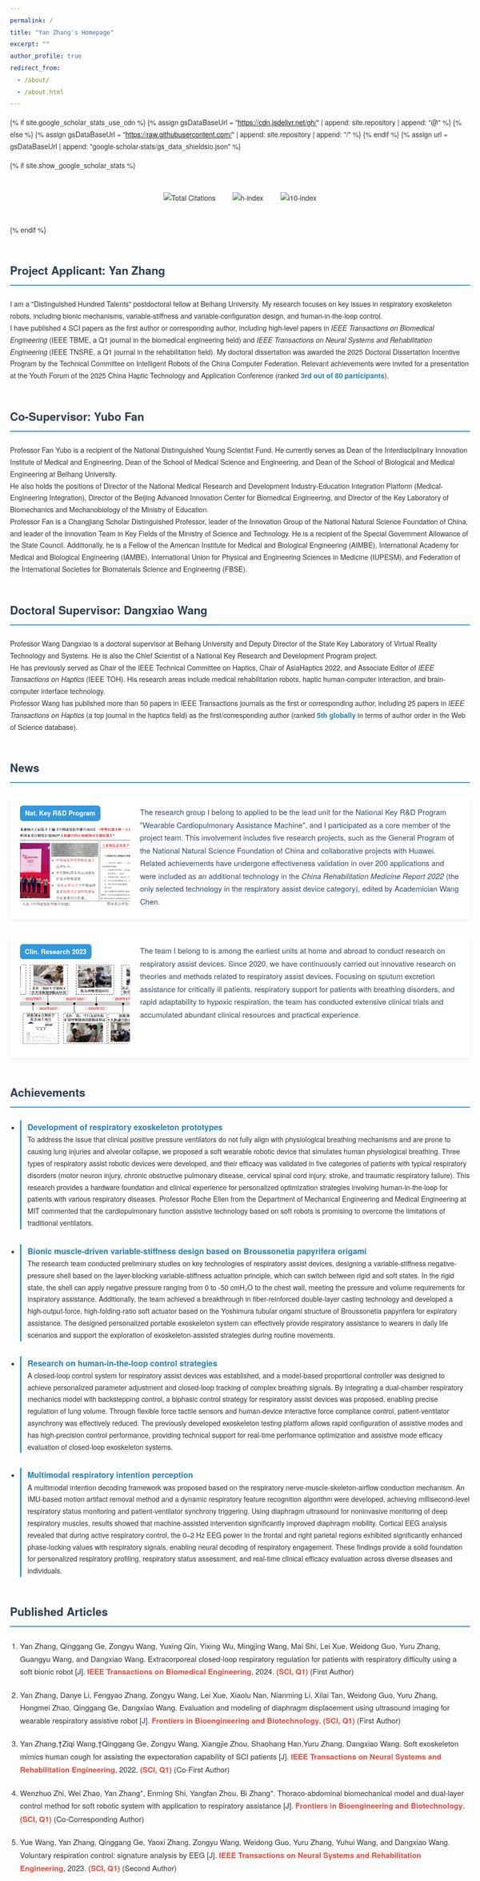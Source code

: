 ```yaml
---
permalink: /
title: "Yan Zhang's Homepage"
excerpt: ""
author_profile: true
redirect_from: 
  - /about/
  - /about.html
---
```


<style>
/* 1. 全局样式：基础规整+移动端适配 */
body {
  line-height: 1.7;
  margin: 0 auto;
  max-width: 1200px;
  padding: 20px; /* 移动端减少左右内边距 */
  font-family: "Helvetica Neue", Arial, sans-serif;
  color: #333;
}

/* 2. 模块标题：强化识别度+统一间距 */
h2 {
  color: #2c3e50;
  border-bottom: 2px solid #3498db;
  padding-bottom: 10px;
  margin: 50px 0 25px;
  font-size: 1.4rem;
}

/* 3. 个人信息模块：突出关键成就 */
.profile-intro {
  margin-bottom: 30px;
}
.profile-intro strong {
  color: #2980b9; /* 高亮关键信息：如项目、奖项 */
}

/* 4. 论文卡片：优化布局+响应式适配 */
.paper-box {
  display: flex;
  gap: 20px;
  padding: 20px;
  margin-bottom: 30px;
  background: #fff;
  border-radius: 10px;
  box-shadow: 0 3px 10px rgba(0, 0, 0, 0.05);
  align-items: flex-start; /* 图片与文字顶部对齐 */
}
/* 移动端：卡片改为垂直布局 */
@media (max-width: 768px) {
  .paper-box {
    flex-direction: column;
  }
  .paper-box-image {
    flex: 0 0 auto !important; /* 取消固定宽度 */
    margin-bottom: 15px;
  }
}
.paper-box-image {
  flex: 0 0 220px; /* 适度加宽图片区域 */
}
.paper-box-image img {
  border-radius: 6px;
  object-fit: cover;
  width: 100%;
  height: 160px; /* 固定图片高度，避免变形 */
}
.paper-box-text {
  flex: 1;
  font-size: 15px;
  color: #34495e;
}

/* 5. 成果列表：优化间距+层级 */
#Achievements {
  padding-left: 20px; /* 列表整体右移，避免贴边 */
}
#Achievements li {
  margin-bottom: 30px; /* 增加成果项间距，避免拥挤 */
  padding-left: 12px;
  border-left: 3px solid #3498db;
}
#Achievements li strong {
  color: #2980b9;
  font-size: 16px;
}

/* 6. 发表论文：规整格式+高亮期刊 */
.articles-list {
  padding-left: 20px;
  list-style-type: decimal; /* 有序列表，对应论文序号 */
}
.articles-list li {
  margin-bottom: 20px;
  padding-right: 10px;
  font-size: 15px;
}
.articles-list li em {
  color: #e74c3c; /* 高亮SCI/Q1信息，突出学术价值 */
  font-style: normal;
  font-weight: bold;
}
.articles-list li a {
  color: #3498db; /* 链接蓝色，提升辨识度 */
  text-decoration: none;
}
.articles-list li a:hover {
  text-decoration: underline; /*  hover时显示下划线，提示可点击 */
}

/* 7. 标签样式：优化视觉 */
.badge {
  display: inline-block;
  padding: 4px 10px;
  margin-bottom: 10px;
  background: #3498db;
  color: #fff;
  font-size: 13px;
  border-radius: 6px;
  font-weight: bold;
}

/* 8. 谷歌学术统计：居中显示+间距 */
.gs-stats {
  text-align: center;
  margin: 40px 0;
}
.gs-stats img {
  margin: 0 15px; /* 多个统计图标之间加间距 */
  vertical-align: middle;
}
</style>

<!-- 谷歌学术统计功能：补全显示逻辑 -->
{% if site.google_scholar_stats_use_cdn %}
{% assign gsDataBaseUrl = "https://cdn.jsdelivr.net/gh/" | append: site.repository | append: "@" %}
{% else %}
{% assign gsDataBaseUrl = "https://raw.githubusercontent.com/" | append: site.repository | append: "/" %}
{% endif %}
{% assign url = gsDataBaseUrl | append: "google-scholar-stats/gs_data_shieldsio.json" %}

<!-- 加载谷歌学术统计数据（若配置启用） -->
{% if site.show_google_scholar_stats %}
<div class="gs-stats">
  <img src="https://img.shields.io/badge/dynamic/json?url={{ url }}&label=Total%20Citations&query=citations.total&color=2c3e50" alt="Total Citations">
  <img src="https://img.shields.io/badge/dynamic/json?url={{ url }}&label=h--index&query=citations.hindex&color=3498db" alt="h-index">
  <img src="https://img.shields.io/badge/dynamic/json?url={{ url }}&label=i10--index&query=citations.i10index&color=2980b9" alt="i10-index">
</div>
{% endif %}

<span class='anchor' id='about-me'></span>

## Project Applicant: Yan Zhang
<div class="profile-intro">
I am a "Distinguished Hundred Talents" postdoctoral fellow at Beihang University. My research focuses on key issues in respiratory exoskeleton robots, including bionic mechanisms, variable-stiffness and variable-configuration design, and human-in-the-loop control.<br>
I have published 4 SCI papers as the first author or corresponding author, including high-level papers in <em>IEEE Transactions on Biomedical Engineering</em> (IEEE TBME, a Q1 journal in the biomedical engineering field) and <em>IEEE Transactions on Neural Systems and Rehabilitation Engineering</em> (IEEE TNSRE, a Q1 journal in the rehabilitation field). My doctoral dissertation was awarded the 2025 Doctoral Dissertation Incentive Program by the Technical Committee on Intelligent Robots of the China Computer Federation. Relevant achievements were invited for a presentation at the Youth Forum of the 2025 China Haptic Technology and Application Conference (ranked <strong>3rd out of 80 participants</strong>).
</div>


## Co-Supervisor: Yubo Fan
<div class="profile-intro">
Professor Fan Yubo is a recipient of the National Distinguished Young Scientist Fund. He currently serves as Dean of the Interdisciplinary Innovation Institute of Medical and Engineering, Dean of the School of Medical Science and Engineering, and Dean of the School of Biological and Medical Engineering at Beihang University.<br>
He also holds the positions of Director of the National Medical Research and Development Industry-Education Integration Platform (Medical-Engineering Integration), Director of the Beijing Advanced Innovation Center for Biomedical Engineering, and Director of the Key Laboratory of Biomechanics and Mechanobiology of the Ministry of Education.<br>
Professor Fan is a Changjiang Scholar Distinguished Professor, leader of the Innovation Group of the National Natural Science Foundation of China, and leader of the Innovation Team in Key Fields of the Ministry of Science and Technology. He is a recipient of the Special Government Allowance of the State Council. Additionally, he is a Fellow of the American Institute for Medical and Biological Engineering (AIMBE), International Academy for Medical and Biological Engineering (IAMBE), International Union for Physical and Engineering Sciences in Medicine (IUPESM), and Federation of the International Societies for Biomaterials Science and Engineering (FBSE).
</div>


## Doctoral Supervisor: Dangxiao Wang
<div class="profile-intro">
Professor Wang Dangxiao is a doctoral supervisor at Beihang University and Deputy Director of the State Key Laboratory of Virtual Reality Technology and Systems. He is also the Chief Scientist of a National Key Research and Development Program project.<br>
He has previously served as Chair of the IEEE Technical Committee on Haptics, Chair of AsiaHaptics 2022, and Associate Editor of <em>IEEE Transactions on Haptics</em> (IEEE TOH). His research areas include medical rehabilitation robots, haptic human-computer interaction, and brain-computer interface technology.<br>
Professor Wang has published more than 50 papers in IEEE Transactions journals as the first or corresponding author, including 25 papers in <em>IEEE Transactions on Haptics</em> (a top journal in the haptics field) as the first/corresponding author (ranked <strong>5th globally</strong> in terms of author order in the Web of Science database).
</div>


## News
<!-- 修复：删除残留Homo sapiens，修正标签，补全卡片闭合逻辑 -->
<div class='paper-box'>
  <div class='paper-box-image'>
    <div>
      <div class="badge">Nat. Key R&D Program</div> <!-- 替换错误的CVPR标签，匹配项目属性 -->
      <img src='images/pic1.png' alt="National Key R&D Program Project" width="100%">
    </div>
  </div>
  <div class='paper-box-text' markdown="1">
    The research group I belong to applied to be the lead unit for the National Key R&D Program "Wearable Cardiopulmonary Assistance Machine", and I participated as a core member of the project team. This involvement includes five research projects, such as the General Program of the National Natural Science Foundation of China and collaborative projects with Huawei. Related achievements have undergone effectiveness validation in over 200 applications and were included as an additional technology in the <em>China Rehabilitation Medicine Report 2022</em> (the only selected technology in the respiratory assist device category), edited by Academician Wang Chen.
  </div>
</div>

<div class='paper-box'>
  <div class='paper-box-image'>
    <div>
      <div class="badge">Clin. Research 2023</div> <!-- 替换错误的CVPR标签，匹配临床研究属性 -->
      <img src='images/pic2.png' alt="Respiratory Assist Device Research" width="100%">
    </div>
  </div>
  <div class='paper-box-text' markdown="1">
    The team I belong to is among the earliest units at home and abroad to conduct research on respiratory assist devices. Since 2020, we have continuously carried out innovative research on theories and methods related to respiratory assist devices. Focusing on sputum excretion assistance for critically ill patients, respiratory support for patients with breathing disorders, and rapid adaptability to hypoxic respiration, the team has conducted extensive clinical trials and accumulated abundant clinical resources and practical experience.
  </div>
</div>


## Achievements 
<ul id="Achievements">
  <li>
    <strong>Development of respiratory exoskeleton prototypes</strong><br>
    To address the issue that clinical positive pressure ventilators do not fully align with physiological breathing mechanisms and are prone to causing lung injuries and alveolar collapse, we proposed a soft wearable robotic device that simulates human physiological breathing. Three types of respiratory assist robotic devices were developed, and their efficacy was validated in five categories of patients with typical respiratory disorders (motor neuron injury, chronic obstructive pulmonary disease, cervical spinal cord injury, stroke, and traumatic respiratory failure). This research provides a hardware foundation and clinical experience for personalized optimization strategies involving human-in-the-loop for patients with various respiratory diseases. Professor Roche Ellen from the Department of Mechanical Engineering and Medical Engineering at MIT commented that the cardiopulmonary function assistive technology based on soft robots is promising to overcome the limitations of traditional ventilators.
  </li>
  <li>
    <strong>Bionic muscle-driven variable-stiffness design based on Broussonetia papyrifera origami</strong><br>
    The research team conducted preliminary studies on key technologies of respiratory assist devices, designing a variable-stiffness negative-pressure shell based on the layer-blocking variable-stiffness actuation principle, which can switch between rigid and soft states. In the rigid state, the shell can apply negative pressure ranging from 0 to -50 cmH₂O to the chest wall, meeting the pressure and volume requirements for inspiratory assistance. Additionally, the team achieved a breakthrough in fiber-reinforced double-layer casting technology and developed a high-output-force, high-folding-ratio soft actuator based on the Yoshimura tubular origami structure of Broussonetia papyrifera for expiratory assistance. The designed personalized portable exoskeleton system can effectively provide respiratory assistance to wearers in daily life scenarios and support the exploration of exoskeleton-assisted strategies during routine movements.
  </li>
  <li>
    <strong>Research on human-in-the-loop control strategies</strong><br>
    A closed-loop control system for respiratory assist devices was established, and a model-based proportional controller was designed to achieve personalized parameter adjustment and closed-loop tracking of complex breathing signals. By integrating a dual-chamber respiratory mechanics model with backstepping control, a biphasic control strategy for respiratory assist devices was proposed, enabling precise regulation of lung volume. Through flexible force tactile sensors and human-device interactive force compliance control, patient-ventilator asynchrony was effectively reduced. The previously developed exoskeleton testing platform allows rapid configuration of assistive modes and has high-precision control performance, providing technical support for real-time performance optimization and assistive mode efficacy evaluation of closed-loop exoskeleton systems.
  </li>
  <li>
    <strong>Multimodal respiratory intention perception</strong><br>
    A multimodal intention decoding framework was proposed based on the respiratory nerve-muscle-skeleton-airflow conduction mechanism. An IMU-based motion artifact removal method and a dynamic respiratory feature recognition algorithm were developed, achieving millisecond-level respiratory status monitoring and patient-ventilator synchrony triggering. Using diaphragm ultrasound for noninvasive monitoring of deep respiratory muscles, results showed that machine-assisted intervention significantly improved diaphragm mobility. Cortical EEG analysis revealed that during active respiratory control, the 0–2 Hz EEG power in the frontal and right parietal regions exhibited significantly enhanced phase-locking values with respiratory signals, enabling neural decoding of respiratory engagement. These findings provide a solid foundation for personalized respiratory profiling, respiratory status assessment, and real-time clinical efficacy evaluation across diverse diseases and individuals.
  </li>
</ul>


## Published Articles
<!-- 优化：改为有序列表，高亮SCI/Q1，规整作者与期刊格式 -->
<ol class="articles-list">
  <li>Yan Zhang, Qinggang Ge, Zongyu Wang, Yuxing Qin, Yixing Wu, Mingjing Wang, Mai Shi, Lei Xue, Weidong Guo, Yuru Zhang, Guangyu Wang, and Dangxiao Wang. Extracorporeal closed-loop respiratory regulation for patients with respiratory difficulty using a soft bionic robot [J]. <em>IEEE Transactions on Biomedical Engineering</em>, 2024. <em>(SCI, Q1)</em> (First Author)</li>
  <li>Yan Zhang, Danye Li, Fengyao Zhang, Zongyu Wang, Lei Xue, Xiaolu Nan, Nianming Li, Xilai Tan, Weidong Guo, Yuru Zhang, Hongmei Zhao, Qinggang Ge, Dangxiao Wang. Evaluation and modeling of diaphragm displacement using ultrasound imaging for wearable respiratory assistive robot [J]. <em>Frontiers in Bioengineering and Biotechnology</em>. <em>(SCI, Q1)</em> (First Author)</li>
  <li>Yan Zhang,†Ziqi Wang,†Qinggang Ge, Zongyu Wang, Xiangjie Zhou, Shaohang Han,Yuru Zhang, Dangxiao Wang. Soft exoskeleton mimics human cough for assisting the expectoration capability of SCI patients [J]. <em>IEEE Transactions on Neural Systems and Rehabilitation Engineering</em>, 2022. <em>(SCI, Q1)</em> (Co-First Author)</li>
  <li>Wenzhuo Zhi, Wei Zhao, Yan Zhang*, Enming Shi, Yangfan Zhou, Bi Zhang*. Thoraco-abdominal biomechanical model and dual-layer control method for soft robotic system with application to respiratory assistance [J]. <em>Frontiers in Bioengineering and Biotechnology</em>. <em>(SCI, Q1)</em> (Co-Corresponding Author)</li>
  <li>Yue Wang, Yan Zhang, Qinggang Ge, Yaoxi Zhang, Zongyu Wang, Weidong Guo, Yuru Zhang, Yuhui Wang, and Dangxiao Wang. Voluntary respiration control: signature analysis by EEG [J]. <em>IEEE Transactions on Neural Systems and Rehabilitation Engineering</em>, 2023. <em>(SCI, Q1)</em> (Second Author)</li>
</ol>